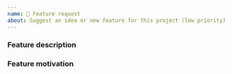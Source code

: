 ```yaml
---
name: 💫 Feature request
about: Suggest an idea or new feature for this project (low priority)
---
```


<!-- Please search existing issues to avoid creating duplicates, remember before the title text add tag: [Feature request] -->

### Feature description

<!-- Describe below this line the feature you'd like -->

### Feature motivation

<!-- Why do you want this? Write motivation below this line -->

<!--
PAID SUPPORT :
If you need paid support with hight priority donate correct tier on:
- https://github.com/sponsors/henryjw
- https://www.patreon.com/join/henryjw

Please send me an email (support@henryjw.io) before donation, i try provide correct price quotation for your bug or new feature.
-->
